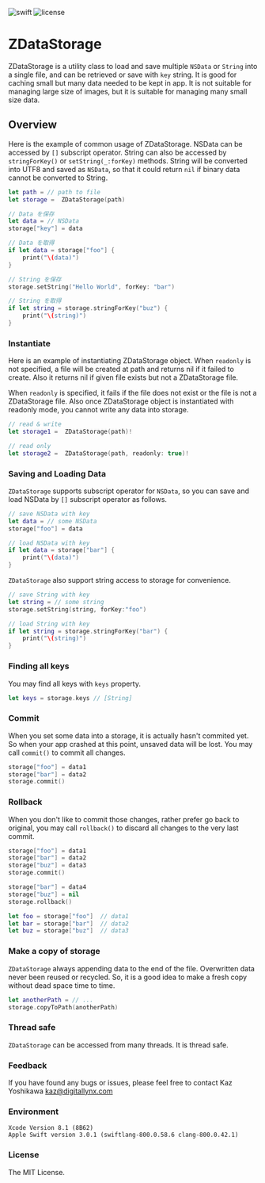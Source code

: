 ![swift](https://img.shields.io/badge/swift-3.0-orange.svg) ![license](https://img.shields.io/badge/license-MIT-yellow.svg)

# ZDataStorage

ZDataStorage is a utility class to load and save multiple `NSData` or `String` into a single file, and can be retrieved or save with `key` string.  It is good for caching small but many data needed to be kept in app.  It is not suitable for managing large size of images, but it is suitable for managing many small size data.

## Overview

Here is the example of common usage of ZDataStorage.  NSData can be accessed by `[]` subscript operator.  String can also be accessed by `stringForKey()` or `setString(_:forKey)` methods.  String will be converted into UTF8 and saved as `NSData`, so that it could return `nil` if binary data cannot be converted to String.

```.swift
let path = // path to file
let storage =  ZDataStorage(path)

// Data を保存
let data = // NSData
storage["key"] = data

// Data を取得
if let data = storage["foo"] {
	print("\(data)")
}

// String を保存
storage.setString("Hello World", forKey: "bar")

// String を取得
if let string = storage.stringForKey("buz") {
	print("\(string)")
}
```

### Instantiate

Here is an example of instantiating ZDataStorage object.  When `readonly` is not specified, a file will be created at path and returns nil if it failed to create. Also it returns nil if given file exists but not a ZDataStorage file.

When `readonly` is specified, it fails if the file does not exist or the file is not a ZDataStorage file. Also once ZDataStorage object is instantiated with readonly mode, you cannot write any data into storage.

```.swift
// read & write
let storage1 =  ZDataStorage(path)!

// read only
let storage2 =  ZDataStorage(path, readonly: true)!
```

### Saving and Loading Data

`ZDataStorage` supports subscript operator for `NSData`, so you can save and load NSData by `[]` subscript operator as follows.

```.swift
// save NSData with key
let data = // some NSData
storage["foo"] = data

// load NSData with key
if let data = storage["bar"] {
	print("\(data)")
}
```

`ZDataStorage` also support string access to storage for convenience.

```.swift
// save String with key
let string = // some string
storage.setString(string, forKey:"foo")

// load String with key
if let string = storage.stringForKey("bar") {
	print("\(string)")
}
```

### Finding all keys

You may find all keys with `keys` property.

```.swift
let keys = storage.keys // [String]
```

### Commit

When you set some data into a storage, it is actually hasn't commited yet.  So when your app crashed at this point, unsaved data will be lost.  You may call `commit()` to commit all changes.

```.swift
storage["foo"] = data1
storage["bar"] = data2
storage.commit()
```

### Rollback

When you don't like to commit those changes, rather prefer go back to original, you may call `rollback()` to discard all changes to the very last commit.

```.swift
storage["foo"] = data1
storage["bar"] = data2
storage["buz"] = data3
storage.commit()

storage["bar"] = data4
storage["buz"] = nil
storage.rollback()

let foo = storage["foo"]  // data1
let bar = storage["bar"]  // data2
let buz = storage["buz"]  // data3
```

### Make a copy of storage

`ZDataStorage` always appending data to the end of the file.  Overwritten data never been reused or recycled.  So, it is a good idea to make a fresh copy without dead space time to time.

```.swift
let anotherPath = // ...
storage.copyToPath(anotherPath)
```

### Thread safe

`ZDataStorage` can be accessed from many threads.  It is thread safe.

### Feedback

If you have found any bugs or issues, please feel free to contact Kaz Yoshikawa [kaz@digitallynx.com](kaz@digitallynx.com)

### Environment

```.log
Xcode Version 8.1 (8B62)
Apple Swift version 3.0.1 (swiftlang-800.0.58.6 clang-800.0.42.1)
```


### License

The MIT License.

